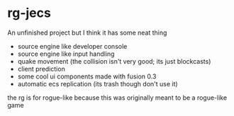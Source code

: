 # rg-jecs
An unfinished project but I think it has some neat thing
- source engine like developer console
- source engine like input handling
- quake movement (the collision isn't very good; its just blockcasts)
- client prediction
- some cool ui components made with fusion 0.3
- automatic ecs replication (its trash though don't use it)

the rg is for rogue-like because this was originally meant to be a rogue-like game
